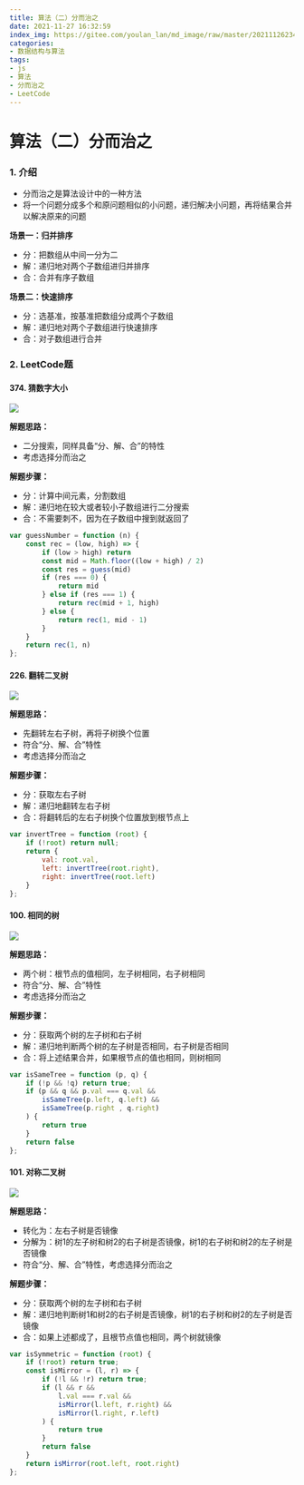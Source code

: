 ```yaml
---
title: 算法（二）分而治之
date: 2021-11-27 16:32:59
index_img: https://gitee.com/youlan_lan/md_image/raw/master/20211126234239.png
categories:
- 数据结构与算法
tags:
- js
- 算法
- 分而治之
- LeetCode
---
```

# 算法（二）分而治之

### 1. 介绍

* 分而治之是算法设计中的一种方法
* 将一个问题分成多个和原问题相似的小问题，递归解决小问题，再将结果合并以解决原来的问题

**场景一：归并排序**

* 分：把数组从中间一分为二
* 解：递归地对两个子数组进归并排序
* 合：合并有序子数组

**场景二：快速排序**

* 分：选基准，按基准把数组分成两个子数组
* 解：递归地对两个子数组进行快速排序
* 合：对子数组进行合并

### 2. LeetCode题

#### 374. 猜数字大小

![](https://gitee.com/youlan_lan/md_image/raw/master/20211127141945.png)

**解题思路：**

* 二分搜索，同样具备“分、解、合”的特性
* 考虑选择分而治之

**解题步骤：**

* 分：计算中间元素，分割数组
* 解：递归地在较大或者较小子数组进行二分搜索
* 合：不需要刺不，因为在子数组中搜到就返回了

```js
var guessNumber = function (n) {
    const rec = (low, high) => {
        if (low > high) return
        const mid = Math.floor((low + high) / 2)
        const res = guess(mid)
        if (res === 0) {
            return mid
        } else if (res === 1) {
            return rec(mid + 1, high)
        } else {
            return rec(1, mid - 1)
        }
    }
    return rec(1, n)
};
```

#### 226. 翻转二叉树

![](https://gitee.com/youlan_lan/md_image/raw/master/20211127142610.png)

**解题思路：**

- 先翻转左右子树，再将子树换个位置
- 符合“分、解、合”特性
- 考虑选择分而治之

**解题步骤：**

- 分：获取左右子树
- 解：递归地翻转左右子树
- 合：将翻转后的左右子树换个位置放到根节点上

```js
var invertTree = function (root) {
    if (!root) return null;
    return {
        val: root.val,
        left: invertTree(root.right),
        right: invertTree(root.left)
    }
};
```

#### 100. 相同的树

![](https://gitee.com/youlan_lan/md_image/raw/master/20211127143208.png)

**解题思路：**

- 两个树：根节点的值相同，左子树相同，右子树相同
- 符合“分、解、合”特性
- 考虑选择分而治之

**解题步骤：**

- 分：获取两个树的左子树和右子树
- 解：递归地判断两个树的左子树是否相同，右子树是否相同
- 合：将上述结果合并，如果根节点的值也相同，则树相同

```js
var isSameTree = function (p, q) {
    if (!p && !q) return true;
    if (p && q && p.val === q.val &&
        isSameTree(p.left, q.left) &&
        isSameTree(p.right , q.right)
    ) {
        return true
    }
    return false
};
```

#### 101. 对称二叉树

![](https://gitee.com/youlan_lan/md_image/raw/master/20211127150441.png)

**解题思路：**

- 转化为：左右子树是否镜像
- 分解为：树1的左子树和树2的右子树是否镜像，树1的右子树和树2的左子树是否镜像
- 符合“分、解、合”特性，考虑选择分而治之

**解题步骤：**

- 分：获取两个树的左子树和右子树
- 解：递归地判断树1和树2的右子树是否镜像，树1的右子树和树2的左子树是否镜像
- 合：如果上述都成了，且根节点值也相同，两个树就镜像

```js
var isSymmetric = function (root) {
    if (!root) return true;
    const isMirror = (l, r) => {
        if (!l && !r) return true;
        if (l && r &&
            l.val === r.val &&
            isMirror(l.left, r.right) &&
            isMirror(l.right, r.left)
        ) {
            return true
        }
        return false
    }
    return isMirror(root.left, root.right)
};
```


